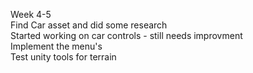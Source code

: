 Week 4-5<br>
Find Car asset and did some research<br>
Started working on car controls - still needs improvment<br>
Implement the menu's<br>
Test unity tools for terrain<br>
